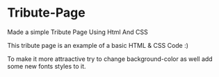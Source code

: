# Tribute-Page
Made a simple Tribute Page Using Html And CSS

This tribute page is an example of a basic HTML & CSS Code :)

To make it more attraactive try to change background-color as well add some new fonts styles to it.
